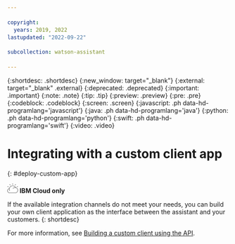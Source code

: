 ```yaml
---

copyright:
  years: 2019, 2022
lastupdated: "2022-09-22"

subcollection: watson-assistant

---
```


{:shortdesc: .shortdesc}
{:new_window: target="_blank"}
{:external: target="_blank" .external}
{:deprecated: .deprecated}
{:important: .important}
{:note: .note}
{:tip: .tip}
{:preview: .preview}
{:pre: .pre}
{:codeblock: .codeblock}
{:screen: .screen}
{:javascript: .ph data-hd-programlang='javascript'}
{:java: .ph data-hd-programlang='java'}
{:python: .ph data-hd-programlang='python'}
{:swift: .ph data-hd-programlang='swift'}
{:video: .video}

# Integrating with a custom client app
{: #deploy-custom-app}

![IBM Cloud only](images/ibm-cloud.png) **IBM Cloud only**

If the available integration channels do not meet your needs, you can build your own client application as the interface between the assistant and your customers.
{: shortdesc}

For more information, see [Building a custom client using the API](/docs/watson-assistant?topic=watson-assistant-api-client).
